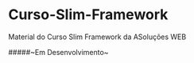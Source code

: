 # Curso-Slim-Framework

Material do Curso Slim Framework da ASoluções WEB

#####~Em Desenvolvimento~
